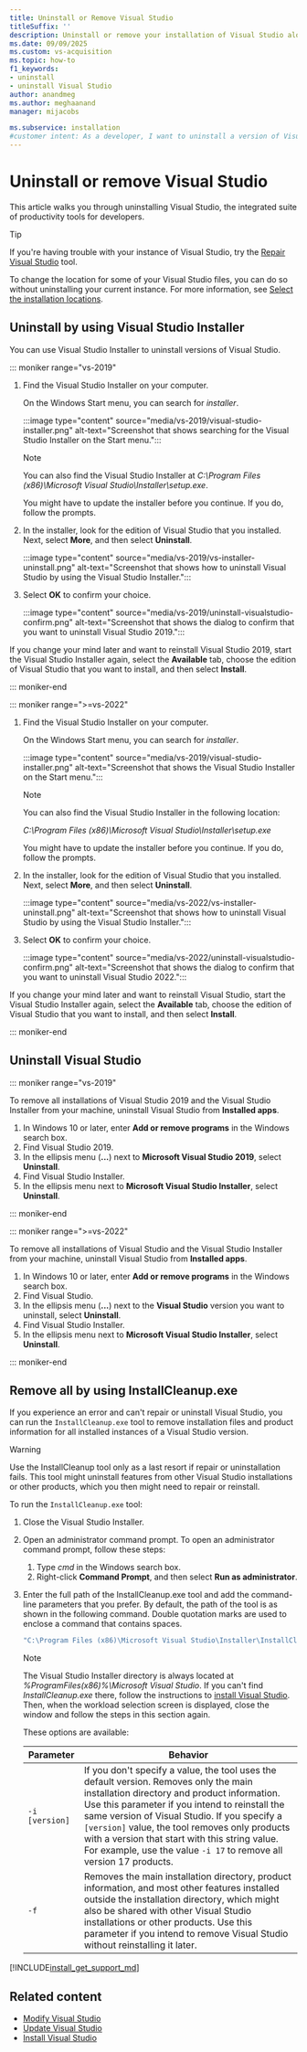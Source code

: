 ```yaml
---
title: Uninstall or Remove Visual Studio
titleSuffix: ''
description: Uninstall or remove your installation of Visual Studio along with its integrated suite of productivity tools for developers.
ms.date: 09/09/2025
ms.custom: vs-acquisition
ms.topic: how-to
f1_keywords:
- uninstall
- uninstall Visual Studio
author: anandmeg
ms.author: meghaanand
manager: mijacobs

ms.subservice: installation
#customer intent: As a developer, I want to uninstall a version of Visual Studio because I no longer need that version or as part of troubleshooting.
---
```

# Uninstall or remove Visual Studio

This article walks you through uninstalling Visual Studio, the integrated suite of productivity tools for developers.

> [!TIP]
> If you're having trouble with your instance of Visual Studio, try the [Repair  Visual Studio](../install/repair-visual-studio.md) tool.
>
> To change the location for some of your Visual Studio files, you can do so without uninstalling your current instance. For more information, see [Select the installation locations](../install/change-installation-locations.md).

## Uninstall by using Visual Studio Installer

You can use Visual Studio Installer to uninstall versions of Visual Studio.

::: moniker range="vs-2019"

1. Find the Visual Studio Installer on your computer.

   On the Windows Start menu, you can search for *installer*.

   :::image type="content" source="media/vs-2019/visual-studio-installer.png" alt-text="Screenshot that shows searching for the Visual Studio Installer on the Start menu.":::

   > [!NOTE]
   > You can also find the Visual Studio Installer at *C:\Program Files (x86)\Microsoft Visual Studio\Installer\setup.exe*.

   You might have to update the installer before you continue. If you do, follow the prompts.

1. In the installer, look for the edition of Visual Studio that you installed. Next, select **More**, and then select **Uninstall**.

   :::image type="content" source="media/vs-2019/vs-installer-uninstall.png" alt-text="Screenshot that shows how to uninstall Visual Studio by using the Visual Studio Installer.":::

1. Select **OK** to confirm your choice.

   :::image type="content" source="media/vs-2019/uninstall-visualstudio-confirm.png" alt-text="Screenshot that shows the dialog to confirm that you want to uninstall Visual Studio 2019.":::

If you change your mind later and want to reinstall Visual Studio 2019, start the Visual Studio Installer again, select the **Available** tab, choose the edition of Visual Studio that you want to install, and then select **Install**.

::: moniker-end

::: moniker range=">=vs-2022"

1. Find the Visual Studio Installer on your computer.

   On the Windows Start menu, you can search for *installer*.

   :::image type="content" source="media/vs-2019/visual-studio-installer.png" alt-text="Screenshot that shows the Visual Studio Installer on the Start menu.":::

   > [!NOTE]
   > You can also find the Visual Studio Installer in the following location:
   >
   > *C:\Program Files (x86)\Microsoft Visual Studio\Installer\setup.exe*

   You might have to update the installer before you continue. If you do, follow the prompts.

1. In the installer, look for the edition of Visual Studio that you installed. Next, select **More**, and then select **Uninstall**.

   :::image type="content" source="media/vs-2022/vs-installer-uninstall.png" alt-text="Screenshot that shows how to uninstall Visual Studio by using the Visual Studio Installer.":::

1. Select **OK** to confirm your choice.

   :::image type="content" source="media/vs-2022/uninstall-visualstudio-confirm.png" alt-text="Screenshot that shows the dialog to confirm that you want to uninstall Visual Studio 2022.":::

If you change your mind later and want to reinstall Visual Studio, start the Visual Studio Installer again, select the **Available** tab,  choose the edition of Visual Studio that you want to install, and then select **Install**.

::: moniker-end

## Uninstall Visual Studio

::: moniker range="vs-2019"

To remove all installations of Visual Studio 2019 and the Visual Studio Installer from your machine, uninstall Visual Studio from **Installed apps**.

1. In Windows 10 or later, enter **Add or remove programs** in the Windows search box.
1. Find Visual Studio 2019.
1. In the ellipsis menu (**...**) next to **Microsoft Visual Studio 2019**, select **Uninstall**.
1. Find Visual Studio Installer.
1. In the ellipsis menu next to **Microsoft Visual Studio Installer**, select **Uninstall**.

::: moniker-end

::: moniker range=">=vs-2022"

To remove all installations of Visual Studio and the Visual Studio Installer from your machine, uninstall Visual Studio from **Installed apps**.

1. In Windows 10 or later, enter **Add or remove programs** in the Windows search box.
1. Find Visual Studio.
1. In the ellipsis menu (**...**) next to the **Visual Studio** version you want to uninstall, select **Uninstall**.
1. Find Visual Studio Installer.
1. In the ellipsis menu next to **Microsoft Visual Studio Installer**, select **Uninstall**.

::: moniker-end

<a name="remove"></a>

## Remove all by using InstallCleanup.exe

If you experience an error and can't repair or uninstall Visual Studio, you can run the `InstallCleanup.exe` tool to remove installation files and product information for all installed instances of a Visual Studio version.

> [!WARNING]
> Use the InstallCleanup tool only as a last resort if repair or uninstallation fails. This tool might uninstall features from other Visual Studio installations or other products, which you then might need to repair or reinstall.

To run the `InstallCleanup.exe` tool:

1. Close the Visual Studio Installer.
1. Open an administrator command prompt. To open an administrator command prompt, follow these steps:

   1. Type *cmd* in the Windows search box.
   1. Right-click **Command Prompt**, and then select **Run as administrator**.

1. Enter the full path of the InstallCleanup.exe tool and add the command-line parameters that you prefer. By default, the path of the tool is as shown in the following command. Double quotation marks are used to enclose a command that contains spaces.

   ```cmd
   "C:\Program Files (x86)\Microsoft Visual Studio\Installer\InstallCleanup.exe"
   ```

   > [!NOTE]
   > The Visual Studio Installer directory is always located at *%ProgramFiles(x86)%\Microsoft Visual Studio*. If you can't find *InstallCleanup.exe* there, follow the instructions to [install Visual Studio](install-visual-studio.md). Then, when the workload selection screen is displayed, close the window and follow the steps in this section again.

   These options are available:

   | Parameter | Behavior |
   |-----------------|--------------------|
   | `-i [version]`  | If you don't specify a value, the tool uses the default version. Removes only the main installation directory and product information. Use this parameter if you intend to reinstall the same version of Visual Studio. If you specify a `[version]` value, the tool removes only products with a version that start with this string value. For example, use the value `-i 17` to remove all version 17 products.  |
   | `-f`            | Removes the main installation directory, product information, and most other features installed outside the installation directory, which might also be shared with other Visual Studio installations or other products. Use this parameter if you intend to remove Visual Studio without reinstalling it later.|

[!INCLUDE[install_get_support_md](includes/install_get_support_md.md)]

## Related content

* [Modify Visual Studio](modify-visual-studio.md)
* [Update Visual Studio](update-visual-studio.md)
* [Install Visual Studio](install-visual-studio.md)

